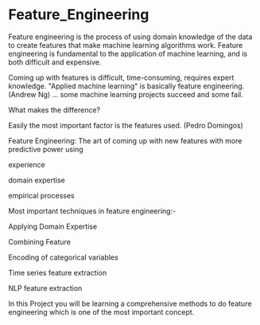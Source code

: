 # Feature_Engineering

Feature engineering is the process of using domain knowledge of the data to create features that make machine learning algorithms work. Feature engineering is fundamental to the application of machine learning, and is both difficult and expensive.

Coming up with features is difficult, time-consuming, requires expert knowledge. "Applied machine learning" is basically feature engineering. (Andrew Ng) ... some machine learning projects succeed and some fail.

What makes the difference?

Easily the most important factor is the features used. (Pedro Domingos)

Feature Engineering: The art of coming up with new features with more predictive power using

 experience
 
 domain expertise
 
 empirical processes

Most important techniques in feature engineering:-

 Applying Domain Expertise

Combining Feature

Encoding of categorical variables

Time series feature extraction

NLP feature extraction


In this Project you will be learning a comprehensive methods to do feature engineering which is one of the most important concept.
